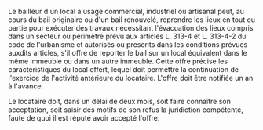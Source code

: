 Le bailleur d'un local à usage commercial, industriel ou artisanal peut, au cours du bail originaire ou d'un bail renouvelé, reprendre les lieux en tout ou partie pour exécuter des travaux nécessitant l'évacuation des lieux compris dans un secteur ou périmètre prévu aux articles L. 313-4 et L. 313-4-2 du code de l'urbanisme et autorisés ou prescrits dans les conditions prévues auxdits articles, s'il offre de reporter le bail sur un local équivalent dans le même immeuble ou dans un autre immeuble. Cette offre précise les caractéristiques du local offert, lequel doit permettre la continuation de l'exercice de l'activité antérieure du locataire. L'offre doit être notifiée un an à l'avance.

Le locataire doit, dans un délai de deux mois, soit faire connaître son acceptation, soit saisir des motifs de son refus la juridiction compétente, faute de quoi il est réputé avoir accepté l'offre.
